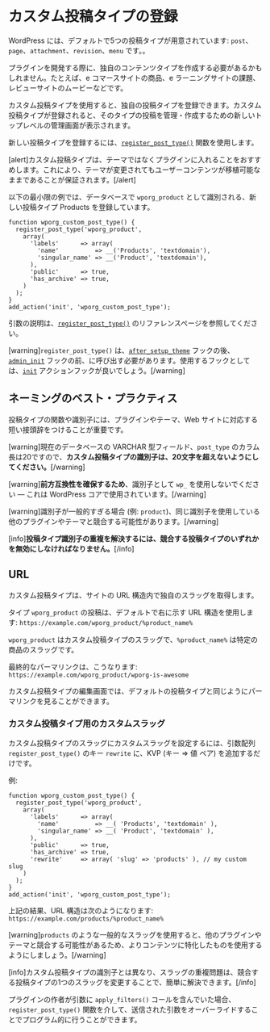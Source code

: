 <!--
# Registering Custom Post Types
-->

# カスタム投稿タイプの登録

<!--
WordPress comes with five default post types: `post`, `page`, `attachment`, `revision`, and `menu`.
-->

WordPress には、デフォルトで5つの投稿タイプが用意されています: `post`、`page`、`attachment`、`revision`、`menu` です。。

<!--
While developing your plugin, you may need to create your own specific content type: for example, products for an e-commerce website, assignments for an e-learning website, or movies for a review website.
-->

プラグインを開発する際に、独自のコンテンツタイプを作成する必要があるかもしれません。たとえば、e コマースサイトの商品、e ラーニングサイトの課題、レビューサイトのムービーなどです。

<!--
Using Custom Post Types, you can register your own post type. Once a custom post type is registered, it gets a new top-level administrative screen that can be used to manage and create posts of that type.
-->

カスタム投稿タイプを使用すると、独自の投稿タイプを登録できます。カスタム投稿タイプが登録されると、そのタイプの投稿を管理・作成するための新しいトップレベルの管理画面が表示されます。

<!--
To register a new post type, you use the [`register_post_type()`](https://developer.wordpress.org/reference/functions/register_post_type/) function.
-->

新しい投稿タイプを登録するには、[`register_post_type()`](https://developer.wordpress.org/reference/functions/register_post_type/) 関数を使用します。

<!--
[alert]We recommend that you put custom post types in a plugin rather than a theme. This ensures that user content remains portable even if the theme is changed.[/alert]
-->

[alert]カスタム投稿タイプは、テーマではなくプラグインに入れることをおすすめします。これにより、テーマが変更されてもユーザーコンテンツが移植可能なままであることが保証されます。[/alert]

<!--
The following minimal example registers a new post type, Products, which is identified in the database as `wporg_product`.
-->

以下の最小限の例では、データベースで `wporg_product` として識別される、新しい投稿タイプ Products を登録しています。

```
function wporg_custom_post_type() {
  register_post_type('wporg_product',
    array(
      'labels'      => array(
        'name'          => __('Products', 'textdomain'),
        'singular_name' => __('Product', 'textdomain'),
      ),
      'public'      => true,
      'has_archive' => true,
    )
  );
}
add_action('init', 'wporg_custom_post_type');
```

<!--
Please visit the reference page for [`register_post_type()`](https://developer.wordpress.org/reference/functions/register_post_type/) for the description of arguments.
-->

引数の説明は、[`register_post_type()`](https://developer.wordpress.org/reference/functions/register_post_type/) のリファレンスページを参照してください。

<!--
[warning]You must call `register_post_type()` before the [`admin_init`](https://developer.wordpress.org/reference/hooks/admin_init/) hook and after the [`after_setup_theme`](https://developer.wordpress.org/reference/hooks/after_setup_theme/) hook. A good hook to use is the [`init`](https://developer.wordpress.org/reference/hooks/init/) action hook.[/warning]
-->

[warning]`register_post_type()` は、[`after_setup_theme`](https://developer.wordpress.org/reference/hooks/after_setup_theme/) フックの後、[`admin_init`](https://developer.wordpress.org/reference/hooks/admin_init/) フックの前、に呼び出す必要があります。使用するフックとしては、[`init`](https://developer.wordpress.org/reference/hooks/init/) アクションフックが良いでしょう。[/warning]

<!--
## Naming Best Practices
-->

## ネーミングのベスト・プラクティス

<!--
It is important that you prefix your post type functions and identifiers with a short prefix that corresponds to your plugin, theme, or website.
-->

投稿タイプの関数や識別子には、プラグインやテーマ、Web サイトに対応する短い接頭辞をつけることが重要です。

<!--
[warning]**Make sure your custom post type identifier does not exceed 20 characters** as the `post_type` column in the database is currently a VARCHAR field of that length.[/warning]
-->

[warning]現在のデータベースの VARCHAR 型フィールド、`post_type` のカラム長は20ですので、**カスタム投稿タイプの識別子は、20文字を超えないようにしてください。**[/warning]

<!--
[warning]**To ensure forward compatibility**, do not use `wp_` as your identifier — it is being used by WordPress core.[/warning]
-->

[warning]**前方互換性を確保するため**、識別子として `wp_` を使用しないでください — これは WordPress コアで使用されています。[/warning]

<!--
[warning]If your identifier is too generic (for example: `product`), it may conflict with other plugins or themes that have chosen to use that same identifier.[/warning]
-->

[warning]識別子が一般的すぎる場合 (例: `product`)、同じ識別子を使用している他のプラグインやテーマと競合する可能性があります。[/warning]

<!--
[info]**Solving duplicate post type identifiers is not possible without disabling one of the conflicting post types.**[/info]
-->

[info]**投稿タイプ識別子の重複を解決するには、競合する投稿タイプのいずれかを無効にしなければなりません。**[/info]

<!--
## URLs
-->

## URL

<!--
A custom post type gets its own slug within the site URL structure.
-->

カスタム投稿タイプは、サイトの URL 構造内で独自のスラッグを取得します。

<!--
A post of type `wporg_product` will use the following URL structure by default: `https://example.com/wporg_product/%product_name%`.
-->

タイプ `wporg_product` の投稿は、デフォルトで右に示す URL 構造を使用します: `https://example.com/wporg_product/%product_name%`

<!--
`wporg_product` is the slug of your custom post type and `%product_name%` is the slug of your particular product.
-->

`wporg_product` はカスタム投稿タイプのスラッグで、`%product_name%` は特定の商品のスラッグです。

<!--
The final permalink would be: `https://example.com/wporg_product/wporg-is-awesome`.
-->

最終的なパーマリンクは、こうなります: `https://example.com/wporg_product/wporg-is-awesome`

<!--
You can see the permalink on the edit screen for your custom post type, just like with default post types.
-->

カスタム投稿タイプの編集画面では、デフォルトの投稿タイプと同じようにパーマリンクを見ることができます。

<!--
### A Custom Slug for a Custom Post Type
-->

### カスタム投稿タイプ用のカスタムスラッグ

<!--
To set a custom slug for the slug of your custom post type all you need to do is add a key => value pair to the `rewrite` key in the `register_post_type()` arguments array.
-->

カスタム投稿タイプのスラッグにカスタムスラッグを設定するには、引数配列 `register_post_type()` のキー `rewrite` に、KVP (キー => 値 ペア) を追加するだけです。

<!--
Example:
-->

例:

```
function wporg_custom_post_type() {
  register_post_type('wporg_product',
    array(
      'labels'      => array(
        'name'          => __( 'Products', 'textdomain' ),
        'singular_name' => __( 'Product', 'textdomain' ),
      ),
      'public'      => true,
      'has_archive' => true,
      'rewrite'     => array( 'slug' => 'products' ), // my custom slug
    )
  );
}
add_action('init', 'wporg_custom_post_type');
```

<!--
The above will result in the following URL structure: `https://example.com/products/%product_name%`
-->

上記の結果、URL 構造は次のようになります: `https://example.com/products/%product_name%`

<!--
[warning]Using a generic slug like `products` can potentially conflict with other plugins or themes, so try to use one that is more specific to your content.[/warning]
-->

[warning]`products` のような一般的なスラッグを使用すると、他のプラグインやテーマと競合する可能性があるため、よりコンテンツに特化したものを使用するようにしましょう。[/warning]

<!--
[info]Unlike the custom post type identifiers, the duplicate slug problem can be solved easily by changing the slug for one of the conflicting post types.[/info]
-->

[info]カスタム投稿タイプの識別子とは異なり、スラッグの重複問題は、競合する投稿タイプの1つのスラッグを変更することで、簡単に解決できます。[/info]

<!--
If the plugin author included an `apply_filters()` call on the arguments, this can be done programmatically by overriding the arguments submitted via the `register_post_type()` function.
-->

プラグインの作者が引数に `apply_filters()` コールを含んでいた場合、`register_post_type()` 関数を介して、送信された引数をオーバーライドすることでプログラム的に行うことができます。
